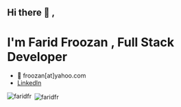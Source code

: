 ## Hi there 👋 ,
# I'm Farid Froozan , Full Stack Developer

- 💬 froozan[at]yahoo.com
- [LinkedIn](https://www.linkedin.com/in/faridfroozan/)

<p><img align="left" src="https://github-readme-stats.vercel.app/api/top-langs/?username=faridfr&layout=compact&hide=html" alt="faridfr" /></p>

<p>&nbsp;<img align="center" src="https://github-readme-stats.vercel.app/api?username=faridfr&show_icons=true" alt="faridfr" /></p>
